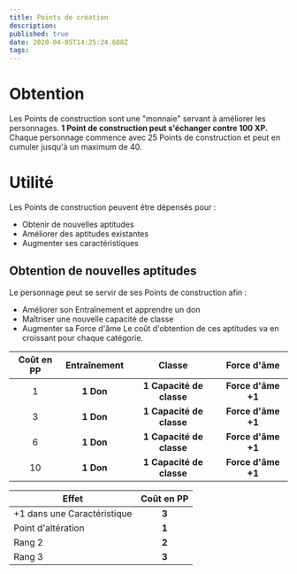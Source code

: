 ```yaml
---
title: Points de création
description: 
published: true
date: 2020-04-05T14:25:24.688Z
tags: 
---
```


# Obtention
Les Points de construction sont une "monnaie" servant à améliorer les personnages. **1 Point de construction peut s'échanger contre 100 XP.** Chaque personnage commence avec 25 Points de construction et peut en cumuler jusqu'à un maximum de 40.

# Utilité
Les Points de construction peuvent être dépensés pour :
 * Obtenir de nouvelles aptitudes
 * Améliorer des aptitudes existantes
 * Augmenter ses caractéristiques
## Obtention de nouvelles aptitudes
Le personnage peut se servir de ses Points de construction afin :
 * Améliorer son Entraînement et apprendre un don
 * Maîtriser une nouvelle capacité de classe
 * Augmenter sa Force d'âme
Le coût d'obtention de ces aptitudes va en croissant pour chaque catégorie.

| Coût en PP | Entraînement | Classe | Force d'âme |
| :----------: | :----------: | :----: | :---------: |
| 1        | **1 Don** | **1 Capacité de classe** | **Force d'âme +1** | 
| 3        | **1 Don** | **1 Capacité de classe** | **Force d'âme +1** | 
| 6        | **1 Don** | **1 Capacité de classe** | **Force d'âme +1** | 
| 10       | **1 Don** | **1 Capacité de classe** | **Force d'âme +1** | 




| Effet | Coût en PP |
| ------------- |:-------------: |
| +1 dans une Caractéristique        | **3** |
| Point d'altération        | **1**     |
| Rang 2        | **2**     |
| Rang 3        | **3**     |
